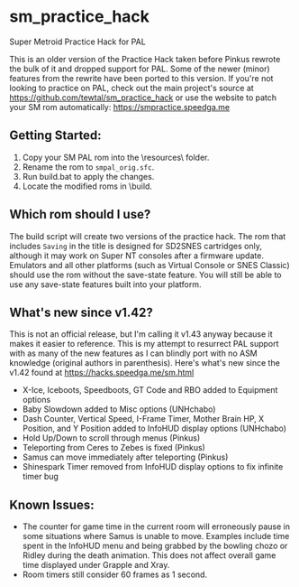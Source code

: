 # sm_practice_hack
Super Metroid Practice Hack for PAL

This is an older version of the Practice Hack taken before Pinkus rewrote the bulk of it and dropped support for PAL. Some of the newer (minor) features from the rewrite have been ported to this version. If you're not looking to practice on PAL, check out the main project's source at https://github.com/tewtal/sm_practice_hack or use the website to patch your SM rom automatically: https://smpractice.speedga.me


## Getting Started:

1. Copy your SM PAL rom into the \resources\ folder.
2. Rename the rom to `smpal_orig.sfc`.
3. Run build.bat to apply the changes.
4. Locate the modified roms in \build\.


## Which rom should I use?

The build script will create two versions of the practice hack. The rom that includes `Saving` in the title is designed for SD2SNES cartridges only, although it may work on Super NT consoles after a firmware update. Emulators and all other platforms (such as Virtual Console or SNES Classic) should use the rom without the save-state feature. You will still be able to use any save-state features built into your platform.


## What's new since v1.42?

This is not an official release, but I'm calling it v1.43 anyway because it makes it easier to reference. This is my attempt to resurrect PAL support with as many of the new features as I can blindly port with no ASM knowledge (original authors in parenthesis). Here's what's new since the v1.42 found at https://hacks.speedga.me/sm.html

- X-Ice, Iceboots, Speedboots, GT Code and RBO added to Equipment options
- Baby Slowdown added to Misc options (UNHchabo)
- Dash Counter, Vertical Speed, I-Frame Timer, Mother Brain HP, X Position, and Y Position added to InfoHUD display options (UNHchabo)
- Hold Up/Down to scroll through menus (Pinkus)
- Teleporting from Ceres to Zebes is fixed (Pinkus)
- Samus can move immediately after teleporting (Pinkus)
- Shinespark Timer removed from InfoHUD display options to fix infinite timer bug


## Known Issues:

* The counter for game time in the current room will erroneously pause in some situations where Samus is unable to move. Examples include time spent in the InfoHUD menu and being grabbed by the bowling chozo or Ridley during the death animation. This does not affect overall game time displayed under Grapple and Xray.
* Room timers still consider 60 frames as 1 second.
